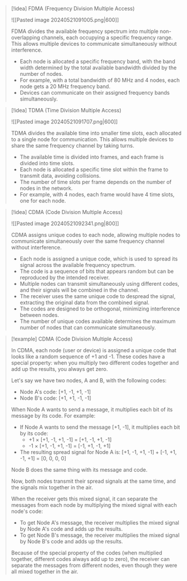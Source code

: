 > [!idea] FDMA (Frequency Division Multiple Access)
>
> ![[Pasted image 20240521091005.png|600]]
>
> FDMA divides the available frequency spectrum into multiple non-overlapping channels, each occupying a specific frequency range. This allows multiple devices to communicate simultaneously without interference.
>
> - Each node is allocated a specific frequency band, with the band width determined by the total available bandwidth divided by the number of nodes.
> - For example, with a total bandwidth of 80 MHz and 4 nodes, each node gets a 20 MHz frequency band.
> - Devices can communicate on their assigned frequency bands simultaneously.

> [!idea] TDMA (Time Division Multiple Access)
>
> ![[Pasted image 20240521091707.png|600]]
>
> TDMA divides the available time into smaller time slots, each allocated to a single node for communication. This allows multiple devices to share the same frequency channel by taking turns.
>
> - The available time is divided into frames, and each frame is divided into time slots.
> - Each node is allocated a specific time slot within the frame to transmit data, avoiding collisions.
> - The number of time slots per frame depends on the number of nodes in the network.
> - For example, with 4 nodes, each frame would have 4 time slots, one for each node.

> [!idea] CDMA (Code Division Multiple Access)
>
> ![[Pasted image 20240521092341.png|800]]
>
> CDMA assigns unique codes to each node, allowing multiple nodes to communicate simultaneously over the same frequency channel without interference.
>
> - Each node is assigned a unique code, which is used to spread its signal across the available frequency spectrum.
> - The code is a sequence of bits that appears random but can be reproduced by the intended receiver.
> - Multiple nodes can transmit simultaneously using different codes, and their signals will be combined in the channel.
> - The receiver uses the same unique code to despread the signal, extracting the original data from the combined signal.
> - The codes are designed to be orthogonal, minimizing interference between nodes.
> - The number of unique codes available determines the maximum number of nodes that can communicate simultaneously.


> [!example] CDMA (Code Division Multiple Access)
>
> In CDMA, each node (user or device) is assigned a unique code that looks like a random sequence of +1 and -1. These codes have a special property: when you multiply two different codes together and add up the results, you always get zero.
>
> Let's say we have two nodes, A and B, with the following codes:
> - Node A's code: [+1, -1, +1, -1]
> - Node B's code: [+1, +1, -1, -1]
>
> When Node A wants to send a message, it multiplies each bit of its message by its code. For example:
> - If Node A wants to send the message [+1, -1], it multiplies each bit by its code:
>   - +1 × [+1, -1, +1, -1] = [+1, -1, +1, -1]
>   - -1 × [+1, -1, +1, -1] = [-1, +1, -1, +1]
> - The resulting spread signal for Node A is: [+1, -1, +1, -1] + [-1, +1, -1, +1] = [0, 0, 0, 0]
>
> Node B does the same thing with its message and code.
>
> Now, both nodes transmit their spread signals at the same time, and the signals mix together in the air.
>
> When the receiver gets this mixed signal, it can separate the messages from each node by multiplying the mixed signal with each node's code:
> - To get Node A's message, the receiver multiplies the mixed signal by Node A's code and adds up the results.
> - To get Node B's message, the receiver multiplies the mixed signal by Node B's code and adds up the results.
>
> Because of the special property of the codes (when multiplied together, different codes always add up to zero), the receiver can separate the messages from different nodes, even though they were all mixed together in the air.
